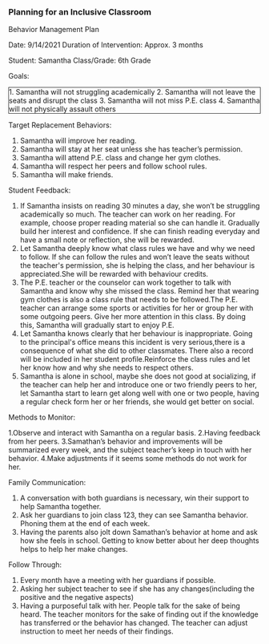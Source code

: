 ### Planning for an Inclusive Classroom

 Behavior Management Plan
 
 Date:  9/14/2021      	        Duration of Intervention:  Approx. 3 months

Student: Samantha                   Class/Grade: 6th Grade


Goals:
<div style="border:1px solid #333;">
1. Samantha  will not struggling academically
2. Samantha  will not leave the seats and disrupt the class
3. Samantha  will not miss P.E. class
4. Samantha  will not physically assault others
</div>




Target Replacement Behaviors: 

1. 	Samantha will improve her reading.
2. 	Samantha will stay at her seat unless she has teacher’s permission.
3. 	Samantha will attend P.E. class and change her gym clothes.
4. 	Samantha will respect her peers and follow school rules.
5.  Samantha will make friends.





Student Feedback: 

1. 	If Samantha insists on reading 30 minutes a day, she won’t be struggling academically so much. The teacher can work on her reading. For example, choose proper reading material so she can handle it. Gradually build her interest and confidence. If she can finish reading everyday and have a small note or reflection, she will be rewarded.
2. 	Let Samantha deeply know what class rules we have and why we need to follow. If she can follow the rules and won’t leave the seats without the teacher's permission, she is helping the class, and her behaviour is appreciated.She will be rewarded with behaviour credits.
3.	The P.E. teacher or the counselor can work together to talk with Samantha and know why she missed the class. Remind her that wearing gym clothes is also a class rule that needs to be followed.The P.E. teacher can arrange some sports or activities for her or group her with some outgoing peers. Give her more attention in this class. By doing this, Samantha will gradually start to enjoy P.E.
4. 	Let Samantha knows clearly that her behaviour is inappropriate. Going to the principal's office means this incident is very serious,there is a consequence of  what she did to other classmates. There also a record will be included in her student profile.Reinforce the class rules and let her know how and why she needs to respect others.
5.	Samantha is alone in school, maybe she does not good at socializing, if the teacher can help her and introduce one or two friendly peers to her, let Samantha start to learn get along well with one or two people, having a regular check form her or her friends, she would get better on social.





Methods to Monitor:

1.Observe and interact with Samantha on a regular basis.
2.Having feedback from her peers.
3.Samathan’s  behavior and improvements will be summarized every week, and the subject teacher’s keep in touch with her behavior.
4.Make adjustments if it seems some methods do not work for her.



Family Communication: 

1. 	A conversation with both guardians is necessary, win their support to help Samantha together.
2. 	Ask her guardians to join class 123, they can see Samantha behavior. Phoning them at the end of each week. 
3.	Having the parents also jolt down Samathan’s behavior at home and ask how she feels in school. Getting to know better about her deep thoughts helps to help her make changes.




Follow Through: 

1. 	Every month have a meeting with her guardians if possible.
2. 	Asking her subject teacher to see if she has any changes(including the positive and the negative aspects)
3. 	Having a purposeful talk with her. People talk for the sake of being heard. The teacher monitors for the sake of finding out if the knowledge has transferred or the behavior has changed. The teacher can adjust instruction to meet her needs of their findings. 




